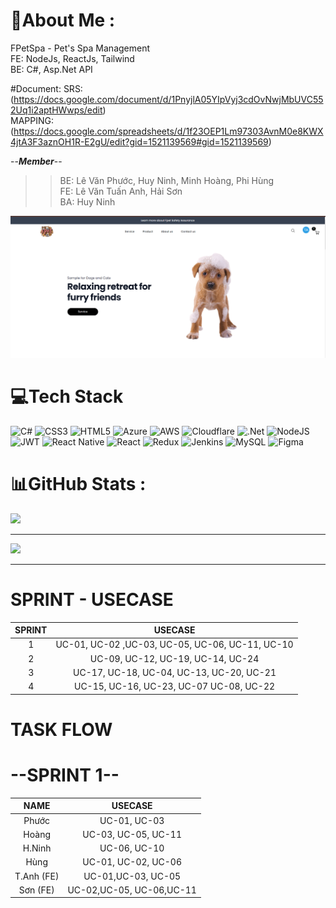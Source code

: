 # 💫About Me :
FPetSpa - Pet's Spa Management  
FE: NodeJs, ReactJs, Tailwind </br>
BE: C#, Asp.Net API </br>

#Document:
SRS: (https://docs.google.com/document/d/1PnyjlA05YIpVyj3cdOvNwjMbUVC552Uq1i2aptHWwps/edit) </br>
MAPPING: (https://docs.google.com/spreadsheets/d/1f23OEP1Lm97303AvnM0e8KWX4jtA3F3aznOH1R-E2gU/edit?gid=1521139569#gid=1521139569) </br>

 --***Member***--
>> BE: Lê Văn Phước, Huy Ninh, Minh Hoàng, Phi Hùng </br>
>> FE: Lê Văn Tuấn Anh, Hải Sơn </br>
>> BA: Huy Ninh </br>

![HomePage](image.png)

# 💻Tech Stack
![C#](https://img.shields.io/badge/c%23-%23239120.svg?style=for-the-badge&logo=c-sharp&logoColor=white) ![CSS3](https://img.shields.io/badge/css3-%231572B6.svg?style=for-the-badge&logo=css3&logoColor=white) ![HTML5](https://img.shields.io/badge/html5-%23E34F26.svg?style=for-the-badge&logo=html5&logoColor=white) ![Azure](https://img.shields.io/badge/azure-%230072C6.svg?style=for-the-badge&logo=azure-devops&logoColor=white) ![AWS](https://img.shields.io/badge/AWS-%23FF9900.svg?style=for-the-badge&logo=amazon-aws&logoColor=white) ![Cloudflare](https://img.shields.io/badge/Cloudflare-F38020?style=for-the-badge&logo=Cloudflare&logoColor=white) ![.Net](https://img.shields.io/badge/.NET-5C2D91?style=for-the-badge&logo=.net&logoColor=white) ![NodeJS](https://img.shields.io/badge/node.js-6DA55F?style=for-the-badge&logo=node.js&logoColor=white) ![JWT](https://img.shields.io/badge/JWT-black?style=for-the-badge&logo=JSON%20web%20tokens) ![React Native](https://img.shields.io/badge/react_native-%2320232a.svg?style=for-the-badge&logo=react&logoColor=%2361DAFB) ![React](https://img.shields.io/badge/react-%2320232a.svg?style=for-the-badge&logo=react&logoColor=%2361DAFB) ![Redux](https://img.shields.io/badge/redux-%23593d88.svg?style=for-the-badge&logo=redux&logoColor=white) ![Jenkins](https://img.shields.io/badge/jenkins-%232C5263.svg?style=for-the-badge&logo=jenkins&logoColor=white) ![MySQL](https://img.shields.io/badge/mysql-%2300f.svg?style=for-the-badge&logo=mysql&logoColor=white) 	![Figma](https://img.shields.io/badge/figma-%23F24E1E.svg?style=for-the-badge&logo=figma&logoColor=white)
# 📊GitHub Stats :

![](https://github-readme-stats.vercel.app/api/top-langs/?username=AkihitoNguyen&theme=monokai&hide_border=true&include_all_commits=false&count_private=true&layout=compact)

---
[![](https://visitcount.itsvg.in/api?id=AkihitoNguyen&icon=0&color=0)](https://visitcount.itsvg.in)

----
# SPRINT - USECASE
| SPRINT | USECASE   |
|:--:|:------------:|
| 1 | UC-01, UC-02 ,UC-03, UC-05, UC-06, UC-11, UC-10	 |
| 2 |UC-09, 	UC-12,	UC-19,	UC-14,	UC-24	|
| 3 |UC-17, UC-18,	UC-04,	UC-13,	UC-20,	UC-21	 |
| 4 |UC-15, UC-16,	UC-23,	UC-07	UC-08,	UC-22	 |

# TASK FLOW
# --SPRINT 1--
| NAME | USECASE   |
|:--:|:------------:|
| Phước | UC-01, UC-03 |
| Hoàng | UC-03, UC-05, UC-11|
| H.Ninh| UC-06, UC-10 |
| Hùng |UC-01, UC-02, UC-06  |
| T.Anh (FE) |UC-01,UC-03, UC-05 |
| Sơn (FE)|UC-02,UC-05, UC-06,UC-11	 |
